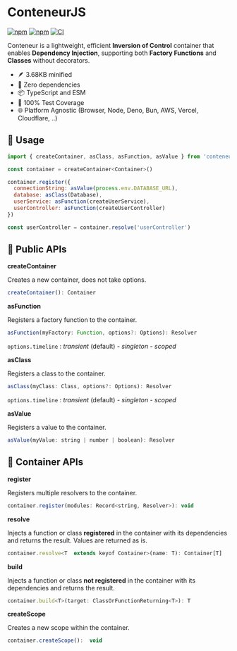 # ConteneurJS

[![npm](https://img.shields.io/npm/v/conteneur.svg?maxAge=1000)](https://www.npmjs.com/package/conteneur)
[![npm](https://img.shields.io/npm/dt/conteneur.svg?maxAge=1000)](https://www.npmjs.com/package/conteneur)
[![CI](https://github.com/bouclier-dev/conteneur/actions/workflows/ci.yml/badge.svg)](https://github.com/bouclier-dev/conteneur/actions/workflows/ci.yml)

Conteneur is a lightweight, efficient **Inversion of Control** container that enables **Dependency Injection**, supporting both **Factory Functions** and **Classes** without decorators.

- 🪶 3.68KB minified
- 🧩 Zero dependencies
- 📦 TypeScript and ESM
- 🧪 100% Test Coverage
- 🌐 Platform Agnostic (Browser, Node, Deno, Bun, AWS, Vercel, Cloudflare, ..)

## 🚀 Usage

```js
import { createContainer, asClass, asFunction, asValue } from 'conteneur'

const container = createContainer<Container>()

container.register({
  connectionString: asValue(process.env.DATABASE_URL),
  database: asClass(Database),
  userService: asFunction(createUserService),
  userController: asFunction(createUserController)
})

const userController = container.resolve('userController')
```

## 🎁 Public APIs

**createContainer**

Creates a new container, does not take options.

```js
createContainer(): Container
```

**asFunction**

Registers a factory function to the container.

```js
asFunction(myFactory: Function, options?: Options): Resolver
```

`options.timeline` : *transient* (default) - *singleton* - *scoped*

**asClass**

Registers a class to the container.

```js
asClass(myClass: Class, options?: Options): Resolver
```

`options.timeline` : *transient* (default) - *singleton* - *scoped*

**asValue**

Registers a value to the container.

```js
asValue(myValue: string | number | boolean): Resolver
```

## 🔋 Container APIs

**register**

Registers multiple resolvers to the container.

```js
container.register(modules: Record<string, Resolver>): void
```

**resolve**

Injects a function or class **registered** in the container with its dependencies and returns the result. Values are returned as is.

```js
container.resolve<T  extends keyof Container>(name: T): Container[T]
```

**build**

Injects a function or class **not registered** in the container with its dependencies and returns the result.

```js
container.build<T>(target: ClassOrFunctionReturning<T>): T
```

**createScope**

Creates a new scope within the container.

```js
container.createScope():  void
```
